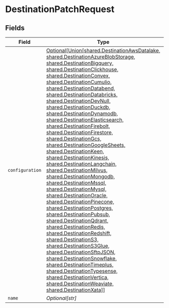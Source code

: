 # DestinationPatchRequest


## Fields

| Field                                                                                                                                                                                                                                                                                                                                                                                                                                                                                                                                                                                                                                                                                                                                                                                                                                                                                                                                                                                                                                                                                                                                                                               | Type                                                                                                                                                                                                                                                                                                                                                                                                                                                                                                                                                                                                                                                                                                                                                                                                                                                                                                                                                                                                                                                                                                                                                                                | Required                                                                                                                                                                                                                                                                                                                                                                                                                                                                                                                                                                                                                                                                                                                                                                                                                                                                                                                                                                                                                                                                                                                                                                            | Description                                                                                                                                                                                                                                                                                                                                                                                                                                                                                                                                                                                                                                                                                                                                                                                                                                                                                                                                                                                                                                                                                                                                                                         | Example                                                                                                                                                                                                                                                                                                                                                                                                                                                                                                                                                                                                                                                                                                                                                                                                                                                                                                                                                                                                                                                                                                                                                                             |
| ----------------------------------------------------------------------------------------------------------------------------------------------------------------------------------------------------------------------------------------------------------------------------------------------------------------------------------------------------------------------------------------------------------------------------------------------------------------------------------------------------------------------------------------------------------------------------------------------------------------------------------------------------------------------------------------------------------------------------------------------------------------------------------------------------------------------------------------------------------------------------------------------------------------------------------------------------------------------------------------------------------------------------------------------------------------------------------------------------------------------------------------------------------------------------------- | ----------------------------------------------------------------------------------------------------------------------------------------------------------------------------------------------------------------------------------------------------------------------------------------------------------------------------------------------------------------------------------------------------------------------------------------------------------------------------------------------------------------------------------------------------------------------------------------------------------------------------------------------------------------------------------------------------------------------------------------------------------------------------------------------------------------------------------------------------------------------------------------------------------------------------------------------------------------------------------------------------------------------------------------------------------------------------------------------------------------------------------------------------------------------------------- | ----------------------------------------------------------------------------------------------------------------------------------------------------------------------------------------------------------------------------------------------------------------------------------------------------------------------------------------------------------------------------------------------------------------------------------------------------------------------------------------------------------------------------------------------------------------------------------------------------------------------------------------------------------------------------------------------------------------------------------------------------------------------------------------------------------------------------------------------------------------------------------------------------------------------------------------------------------------------------------------------------------------------------------------------------------------------------------------------------------------------------------------------------------------------------------- | ----------------------------------------------------------------------------------------------------------------------------------------------------------------------------------------------------------------------------------------------------------------------------------------------------------------------------------------------------------------------------------------------------------------------------------------------------------------------------------------------------------------------------------------------------------------------------------------------------------------------------------------------------------------------------------------------------------------------------------------------------------------------------------------------------------------------------------------------------------------------------------------------------------------------------------------------------------------------------------------------------------------------------------------------------------------------------------------------------------------------------------------------------------------------------------- | ----------------------------------------------------------------------------------------------------------------------------------------------------------------------------------------------------------------------------------------------------------------------------------------------------------------------------------------------------------------------------------------------------------------------------------------------------------------------------------------------------------------------------------------------------------------------------------------------------------------------------------------------------------------------------------------------------------------------------------------------------------------------------------------------------------------------------------------------------------------------------------------------------------------------------------------------------------------------------------------------------------------------------------------------------------------------------------------------------------------------------------------------------------------------------------- |
| `configuration`                                                                                                                                                                                                                                                                                                                                                                                                                                                                                                                                                                                                                                                                                                                                                                                                                                                                                                                                                                                                                                                                                                                                                                     | [Optional[Union[shared.DestinationAwsDatalake, shared.DestinationAzureBlobStorage, shared.DestinationBigquery, shared.DestinationClickhouse, shared.DestinationConvex, shared.DestinationCumulio, shared.DestinationDatabend, shared.DestinationDatabricks, shared.DestinationDevNull, shared.DestinationDuckdb, shared.DestinationDynamodb, shared.DestinationElasticsearch, shared.DestinationFirebolt, shared.DestinationFirestore, shared.DestinationGcs, shared.DestinationGoogleSheets, shared.DestinationKeen, shared.DestinationKinesis, shared.DestinationLangchain, shared.DestinationMilvus, shared.DestinationMongodb, shared.DestinationMssql, shared.DestinationMysql, shared.DestinationOracle, shared.DestinationPinecone, shared.DestinationPostgres, shared.DestinationPubsub, shared.DestinationQdrant, shared.DestinationRedis, shared.DestinationRedshift, shared.DestinationS3, shared.DestinationS3Glue, shared.DestinationSftpJSON, shared.DestinationSnowflake, shared.DestinationTimeplus, shared.DestinationTypesense, shared.DestinationVertica, shared.DestinationWeaviate, shared.DestinationXata]]](../../models/shared/destinationconfiguration.md) | :heavy_minus_sign:                                                                                                                                                                                                                                                                                                                                                                                                                                                                                                                                                                                                                                                                                                                                                                                                                                                                                                                                                                                                                                                                                                                                                                  | The values required to configure the destination.                                                                                                                                                                                                                                                                                                                                                                                                                                                                                                                                                                                                                                                                                                                                                                                                                                                                                                                                                                                                                                                                                                                                   | [object Object]                                                                                                                                                                                                                                                                                                                                                                                                                                                                                                                                                                                                                                                                                                                                                                                                                                                                                                                                                                                                                                                                                                                                                                     |
| `name`                                                                                                                                                                                                                                                                                                                                                                                                                                                                                                                                                                                                                                                                                                                                                                                                                                                                                                                                                                                                                                                                                                                                                                              | *Optional[str]*                                                                                                                                                                                                                                                                                                                                                                                                                                                                                                                                                                                                                                                                                                                                                                                                                                                                                                                                                                                                                                                                                                                                                                     | :heavy_minus_sign:                                                                                                                                                                                                                                                                                                                                                                                                                                                                                                                                                                                                                                                                                                                                                                                                                                                                                                                                                                                                                                                                                                                                                                  | N/A                                                                                                                                                                                                                                                                                                                                                                                                                                                                                                                                                                                                                                                                                                                                                                                                                                                                                                                                                                                                                                                                                                                                                                                 |                                                                                                                                                                                                                                                                                                                                                                                                                                                                                                                                                                                                                                                                                                                                                                                                                                                                                                                                                                                                                                                                                                                                                                                     |